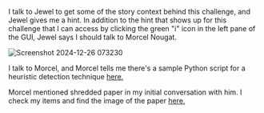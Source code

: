 I talk to Jewel to get some of the story context behind this challenge, and Jewel gives me a hint. In addition to the hint that shows up for this challenge that I can access by clicking the green "i" icon in the left pane of the GUI, Jewel says I should talk to Morcel Nougat. 

![Screenshot 2024-12-26 073230](https://github.com/user-attachments/assets/57e135e6-14dd-4333-8f3d-20070890ed80)

I talk to Morcel, and Morcel tells me there's a sample Python script for a heuristic detection technique [here.](https://gist.github.com/arnydo/5dc85343eca9b8eb98a0f157b9d4d719) 

Morcel mentioned shredded paper in my initial conversation with him. I check my items and find the image of the paper [here.](https://holidayhackchallenge.com/2024/shreds.zip) 

